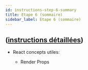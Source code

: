 ```yaml
---
id: instructions-step-6-summary
title: Etape 6 (sommaire)
sidebar_label: Etape 6 (sommaire)
---
```


## ([instructions détaillées](./step-6-detailed.md))

- React concepts utiles:

  - Render Props
